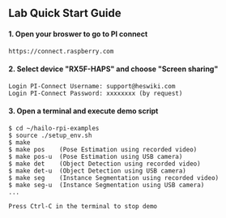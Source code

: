 ## Lab Quick Start Guide


#### 1. Open your broswer to go to PI connect
```
https://connect.raspberry.com
```

#### 2. Select device "RX5F-HAPS" and choose "Screen sharing"
```
Login PI-Connect Username: support@heswiki.com
Login PI-Connect Password: xxxxxxxx (by request)
```

#### 3. Open a terminal and execute demo script
```
$ cd ~/hailo-rpi-examples
$ source ./setup_env.sh
$ make
$ make pos    (Pose Estimation using recorded video)
$ make pos-u  (Pose Estimation using USB camera)
$ make det    (Object Detection using recorded video)
$ make det-u  (Object Detection using USB camera)
$ make seg    (Instance Segmentation using recorded video)
$ make seg-u  (Instance Segmentation using USB camera)
...

Press Ctrl-C in the terminal to stop demo
```
 
